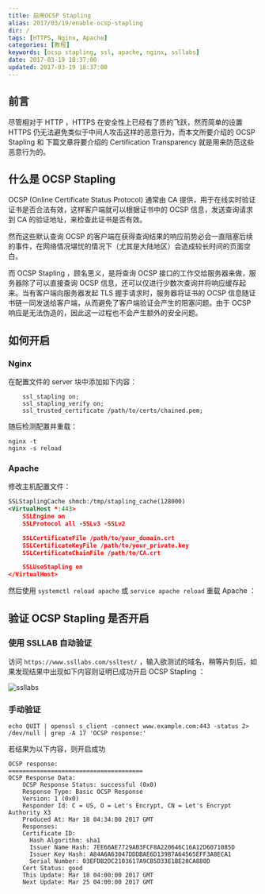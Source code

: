 ```yaml
---
title: 启用OCSP Stapling
alias: 2017/03/19/enable-ocsp-stapling
dir: /
tags: [HTTPS, Nginx, Apache]
categories: [教程]
keywords: [ocsp stapling, ssl, apache, nginx, ssllabs]
date: 2017-03-19 18:37:00
updated: 2017-03-19 18:37:00
---
```


## 前言

尽管相对于 HTTP ，HTTPS 在安全性上已经有了质的飞跃，然而简单的设置 HTTPS 仍无法避免类似于中间人攻击这样的恶意行为，而本文所要介绍的 OCSP Stapling 和 下篇文章将要介绍的 Certification Transparency 就是用来防范这些恶意行为的。

## 什么是 OCSP Stapling

OCSP (Online Certificate Status Protocol) 通常由 CA 提供，用于在线实时验证证书是否合法有效，这样客户端就可以根据证书中的 OCSP 信息，发送查询请求到 CA 的验证地址，来检查此证书是否有效。

然而这些默认查询 OCSP 的客户端在获得查询结果的响应前势必会一直阻塞后续的事件，在网络情况堪忧的情况下（尤其是大陆地区）会造成较长时间的页面空白。

而 OCSP Stapling ，顾名思义，是将查询 OCSP 接口的工作交给服务器来做，服务器除了可以直接查询 OCSP 信息，还可以仅进行少数次查询并将响应缓存起来。当有客户端向服务器发起 TLS 握手请求时，服务器将证书的 OCSP 信息随证书链一同发送给客户端，从而避免了客户端验证会产生的阻塞问题。由于 OCSP 响应是无法伪造的，因此这一过程也不会产生额外的安全问题。<!--more-->

## 如何开启

### Nginx

在配置文件的 server 块中添加如下内容：

```nginx
    ssl_stapling on;
    ssl_stapling_verify on;
    ssl_trusted_certificate /path/to/certs/chained.pem;
```

随后检测配置并重载：

```shell
nginx -t
nginx -s reload
```

### Apache

修改主机配置文件：

```xml
SSLStaplingCache shmcb:/tmp/stapling_cache(128000)
<VirtualHost *:443>
    SSLEngine on
    SSLProtocol all -SSLv3 -SSLv2

    SSLCertificateFile /path/to/your_domain.crt
    SSLCertificateKeyFile /path/to/your_private.key
    SSLCertificateChainFile /path/to/CA.crt

    SSLUseStapling on
</VirtualHost>
```

然后使用 `systemctl reload apache` 或 `service apache reload` 重载 Apache ：

## 验证 OCSP Stapling 是否开启

### 使用 SSLLAB 自动验证

访问 `https://www.ssllabs.com/ssltest/` ，输入欲测试的域名，稍等片刻后，如果发现结果中出现如下内容则证明已成功开启 OCSP Stapling ：

![ssllabs](https://gmiimg.com/217027b89fb80f0db1a20d8d59d32a92.png)

### 手动验证

```shell
echo QUIT | openssl s_client -connect www.example.com:443 -status 2> /dev/null | grep -A 17 'OCSP response:'
```

若结果为以下内容，则开启成功

```
OCSP response:
======================================
OCSP Response Data:
    OCSP Response Status: successful (0x0)
    Response Type: Basic OCSP Response
    Version: 1 (0x0)
    Responder Id: C = US, O = Let's Encrypt, CN = Let's Encrypt Authority X3
    Produced At: Mar 18 04:34:00 2017 GMT
    Responses:
    Certificate ID:
      Hash Algorithm: sha1
      Issuer Name Hash: 7EE66AE7729AB3FCF8A220646C16A12D6071085D
      Issuer Key Hash: A84A6A63047DDDBAE6D139B7A64565EFF3A8ECA1
      Serial Number: 03EFDB2DC2103617A9CB5D33E1BE28CA880D
    Cert Status: good
    This Update: Mar 18 04:00:00 2017 GMT
    Next Update: Mar 25 04:00:00 2017 GMT
```
